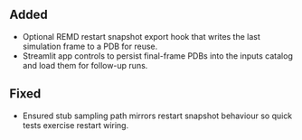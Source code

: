 ## Added
- Optional REMD restart snapshot export hook that writes the last simulation frame to a PDB for reuse.
- Streamlit app controls to persist final-frame PDBs into the inputs catalog and load them for follow-up runs.

## Fixed
- Ensured stub sampling path mirrors restart snapshot behaviour so quick tests exercise restart wiring.
